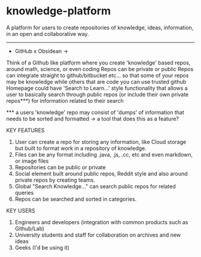 # knowledge-platform

A platform for users to create repositories of knowledge, ideas, information, in an open and collaborative way.

---

- GitHub x Obsidean ->

Think of a Github like platform where you create 'knowledge' based repos, around math, science, or even coding
Repos can be private or public
Repos can integrate straight to github/bitbucket etc... so that some of your repos may be knowledge while others that are code you can use trusted github
Homepage could have 'Search to Learn...' style functionality that allows a user to basically search through public repos (or include their own private repos\*\*\*) for information related to their search

\*\*\* a users 'knowledge' repo may consist of 'dumps' of information that needs to be sorted and formatted -> a tool that does this as a feature?

KEY FEATURES

1. User can create a repo for storing any information, like Cloud storage but built to format work in a repository of knowledge.
2. Files can be any format including .java, .js, .cc, etc and even markdown, or image files
3. Repositories can be public or private
4. Social element built around public repos, Reddit style and also around private repos by creating teams.
5. Global "Search Knowledge..." can search public repos for related queries
6. Repos can be searched and sorted in categories.

KEY USERS

1. Engineers and developers (integration with common products such as Github/Lab)
2. University students and staff for collaboration on archives and new ideas
3. Geeks (I'd be using it)
